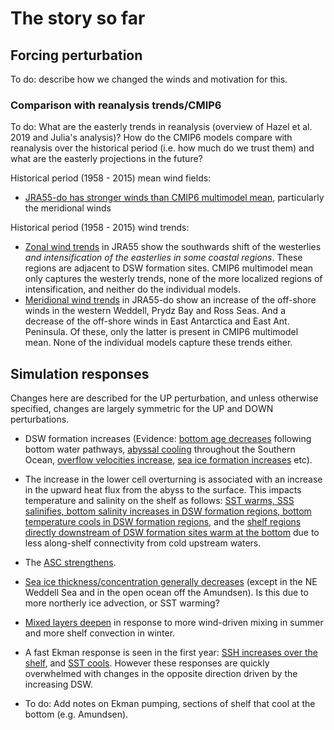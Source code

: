 # The story so far

## Forcing perturbation

To do: describe how we changed the winds and motivation for this.

### Comparison with reanalysis trends/CMIP6

To do: What are the easterly trends in reanalysis (overview of Hazel et al. 2019 and Julia's analysis)? How do the CMIP6 models compare with reanalysis over the historical period (i.e. how much do we trust them) and what are the easterly projections in the future?

Historical period (1958 - 2015) mean wind fields:
  * [JRA55-do has stronger winds than CMIP6 multimodel mean](https://github.com/adele157/easterlies-collaborative-project/issues/12#issuecomment-897213042), particularly the meridional winds 

Historical period (1958 - 2015) wind trends:
 *  [Zonal wind trends](https://github.com/adele157/easterlies-collaborative-project/issues/12#issuecomment-897213042) in JRA55 show the southwards shift of the westerlies *and intensification of the easterlies in some coastal regions*. These regions are adjacent to DSW formation sites. CMIP6 multimodel mean only captures the westerly trends, none of the more localized regions of intensification, and neither do the individual models.
 *  [Meridional wind trends](https://github.com/adele157/easterlies-collaborative-project/issues/12#issuecomment-897213042) in JRA55-do show an increase of the off-shore winds in the western Weddell, Prydz Bay and Ross Seas. And a decrease of the off-shore winds in East Antarctica and East Ant. Peninsula. Of these, only the latter is present in CMIP6 multimodel mean. None of the individual models capture these trends either.

## Simulation responses

Changes here are described for the UP perturbation, and unless otherwise specified, changes are largely symmetric for the UP and DOWN perturbations.

  * DSW formation increases (Evidence: [bottom age decreases](https://github.com/adele157/easterlies-collaborative-project/issues/11#issuecomment-880288513) following bottom water pathways, [abyssal cooling](https://github.com/adele157/easterlies-collaborative-project/issues/4#issuecomment-875259285) throughout the Southern Ocean,  [overflow velocities increase](https://github.com/adele157/easterlies-collaborative-project/issues/7#issuecomment-876866344), [sea ice formation increases](https://github.com/adele157/easterlies-collaborative-project/issues/10#issuecomment-877990121) etc).
  
  * The increase in the lower cell overturning is associated with an increase in the upward heat flux from the abyss to the surface. This impacts temperature and salinity on the shelf as follows: [SST warms, SSS salinifies, bottom salinity increases in DSW formation regions, bottom temperature cools in DSW formation regions](https://github.com/adele157/easterlies-collaborative-project/issues/4#issuecomment-875259285), and the [shelf regions directly downstream of DSW formation sites warm at the bottom](https://github.com/adele157/easterlies-collaborative-project/issues/16#issuecomment-884591714) due to less along-shelf connectivity from cold upstream waters.
  
  * The [ASC strengthens](https://github.com/adele157/easterlies-collaborative-project/issues/7#issuecomment-876146351).
  
  * [Sea ice thickness/concentration generally decreases](https://github.com/adele157/easterlies-collaborative-project/issues/10#issuecomment-875248868) (except in the NE Weddell Sea and in the open ocean off the Amundsen). Is this due to more northerly ice advection, or SST warming?
  
  * [Mixed layers deepen](https://github.com/adele157/easterlies-collaborative-project/issues/14#issuecomment-877979016) in response to more wind-driven mixing in summer and more shelf convection in winter.
  
  * A fast Ekman response is seen in the first year: [SSH increases over the shelf](https://github.com/adele157/easterlies-collaborative-project/issues/23#issuecomment-893299741), and [SST cools](https://github.com/adele157/easterlies-collaborative-project/issues/4#issuecomment-880263337). However these responses are quickly overwhelmed with changes in the opposite direction driven by the increasing DSW.
  
  * To do: Add notes on Ekman pumping, sections of shelf that cool at the bottom (e.g. Amundsen).


